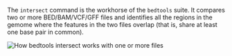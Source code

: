 <script>
import Image from "../../Image.svelte";
</script>


The `intersect` command is the workhorse of the `bedtools` suite. It compares two or more BED/BAM/VCF/GFF files and identifies all the regions in the gemome where the features in the two files overlap (that is, share at least one base pair in common).


<Image alt="How bedtools intersect works with one or more files" src="https://bedtools.readthedocs.io/en/latest/_images/intersect-glyph.png" />
